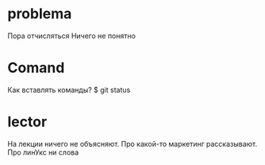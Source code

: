 # problema
Пора отчисляться
Ничего не понятно
# Comand
Как вставлять команды?
$ git status
# lector
На лекции ничего не объясняют. Про какой-то маркетинг рассказывают. Про линУкс ни слова
